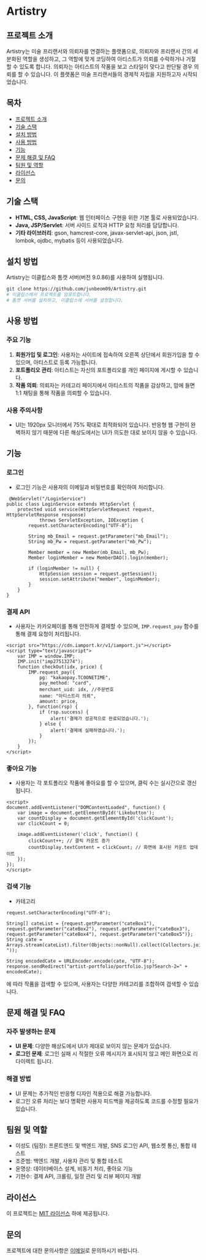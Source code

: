 # Artistry

## 프로젝트 소개

Artistry는 미술 프리랜서와 의뢰자를 연결하는 플랫폼으로, 의뢰자와 프리랜서 간의 세분화된 역할을 생성하고, 그 역할에 맞게 코딩하여 아티스트가 의뢰를 수락하거나 거절할 수 있도록 합니다. 의뢰자는 아티스트의 작품을 보고 스타일이 맞다고 판단될 경우 의뢰를 할 수 있습니다. 이 플랫폼은 미술 프리랜서들의 경제적 자립을 지원하고자 시작되었습니다.

## 목차

- [프로젝트 소개](#프로젝트-소개)
- [기술 스택](#기술-스택)
- [설치 방법](#설치-방법)
- [사용 방법](#사용-방법)
- [기능](#기능)
- [문제 해결 및 FAQ](#문제-해결-및-faq)
- [팀원 및 역할](#팀원-및-역할)
- [라이선스](#라이선스)
- [문의](#문의)

## 기술 스택

- **HTML, CSS, JavaScript**: 웹 인터페이스 구현을 위한 기본 툴로 사용되었습니다.
- **Java, JSP/Servlet**: 서버 사이드 로직과 HTTP 요청 처리를 담당합니다.
- **기타 라이브러리**: gson, hamcrest-core, javax-servlet-api, json, jstl, lombok, ojdbc, mybatis 등이 사용되었습니다.

## 설치 방법

Artistry는 이클립스와 톰캣 서버(버전 9.0.86)를 사용하여 실행됩니다.

```bash
git clone https://github.com/junbeom09/Artistry.git
# 이클립스에서 프로젝트를 임포트합니다.
# 톰캣 서버를 설치하고, 이클립스에 서버를 설정합니다.
```

## 사용 방법

### 주요 기능
1. **회원가입 및 로그인**: 사용자는 사이트에 접속하여 오른쪽 상단에서 회원가입을 할 수 있으며, 아티스트로 등록 가능합니다.
2. **포트폴리오 관리**: 아티스트는 자신의 포트폴리오를 개인 페이지에 게시할 수 있습니다.
3. **작품 의뢰**: 의뢰자는 카테고리 페이지에서 아티스트의 작품을 감상하고, 맘에 들면 1:1 채팅을 통해 작품을 의뢰할 수 있습니다.

### 사용 주의사항
- UI는 1920px 모니터에서 75% 확대로 최적화되어 있습니다. 반응형 웹 구현이 완벽하지 않기 때문에 다른 해상도에서는 UI가 의도한 대로 보이지 않을 수 있습니다.

## 기능

### 로그인
- 로그인 기능은 사용자의 이메일과 비밀번호를 확인하여 처리합니다.

````
 @WebServlet("/LoginService")
public class LoginService extends HttpServlet {
    protected void service(HttpServletRequest request, HttpServletResponse response)
            throws ServletException, IOException {
        request.setCharacterEncoding("UTF-8");

        String mb_Email = request.getParameter("mb_Email");
        String mb_Pw = request.getParameter("mb_Pw");

        Member member = new Member(mb_Email, mb_Pw);
        Member loginMember = new MemberDAO().login(member);

        if (loginMember != null) {
            HttpSession session = request.getSession();
            session.setAttribute("member", loginMember);
        }
    }
}
````


### 결제 API
- 사용자는 카카오페이를 통해 안전하게 결제할 수 있으며, `IMP.request_pay` 함수를 통해 결제 요청이 처리됩니다.

````
<script src="https://cdn.iamport.kr/v1/iamport.js"></script>
<script type="text/javascript">
    var IMP = window.IMP;
    IMP.init("imp27513274");
    function checkOut(idx, price) {
        IMP.request_pay({
            pg: "kakaopay.TC0ONETIME",
            pay_method: "card",
            merchant_uid: idx, //주문번호
            name: "아티스트리 의뢰",
            amount: price,
        }, function(rsp) {
            if (rsp.success) {
                alert('결제가 성공적으로 완료되었습니다.');
            } else {
                alert('결제에 실패하였습니다.');
            }
        });
    }
</script>
````

### 좋아요 기능
- 사용자는 각 포트폴리오 작품에 좋아요를 할 수 있으며, 클릭 수는 실시간으로 갱신됩니다.

````
<script>
document.addEventListener("DOMContentLoaded", function() {
    var image = document.getElementById('Likebutton');
    var countDisplay = document.getElementById('clickCount');
    var clickCount = 0;

    image.addEventListener('click', function() {
        clickCount++; // 클릭 카운트 증가
        countDisplay.textContent = clickCount; // 화면에 표시된 카운트 업데이트
    });
});
</script>
````

### 검색 기능
- 카테고리

````
request.setCharacterEncoding("UTF-8");

String[] cateList = {request.getParameter("cateBox1"), request.getParameter("cateBox2"), request.getParameter("cateBox3"), request.getParameter("cateBox4"), request.getParameter("cateBox5")};
String cate = Arrays.stream(cateList).filter(Objects::nonNull).collect(Collectors.joining(", "));

String encodedCate = URLEncoder.encode(cate, "UTF-8");
response.sendRedirect("artist-portfolio/portfolio.jsp?Search-2=" + encodedCate);
````


에 따라 작품을 검색할 수 있으며, 사용자는 다양한 카테고리를 조합하여 검색할 수 있습니다.

## 문제 해결 및 FAQ

### 자주 발생하는 문제
- **UI 문제**: 다양한 해상도에서 UI가 제대로 보이지 않는 문제가 있습니다.
- **로그인 문제**: 로그인 실패 시 적절한 오류 메시지가 표시되지 않고 메인 화면으로 리다이렉트 됩니다.

### 해결 방법
- UI 문제는 추가적인 반응형 디자인 적용으로 해결 가능합니다.
- 로그인 오류 처리는 보다 명확한 사용자 피드백을 제공하도록 코드를 수정할 필요가 있습니다.

## 팀원 및 역할

- 이성도 (팀장): 프론트엔드 및 백엔드 개발, SNS 로그인 API, 웹소켓 통신, 통합 테스트
- 조준범: 백엔드 개발, 사용자 관리 및 통합 테스트
- 윤명상: 데이터베이스 설계, 비동기 처리, 좋아요 기능
- 기현수: 결제 API, 크롤링, 일정 관리 및 리뷰 페이지 개발

## 라이선스

이 프로젝트는 [MIT 라이선스](LICENSE) 하에 제공됩니다.

## 문의

프로젝트에 대한 문의사항은 [이메일](mailto:example@example.com)로 문의하시기 바랍니다.
